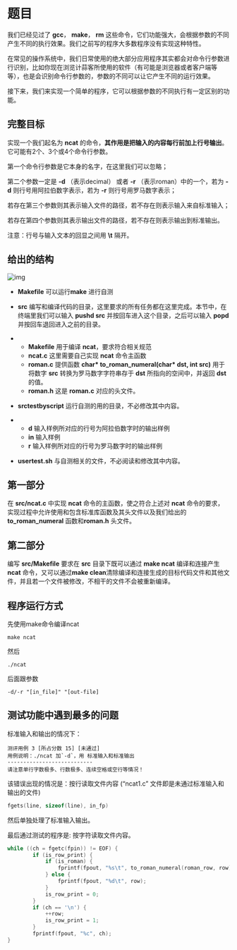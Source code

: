 # 题目

我们已经见过了 **gcc**， **make**， **rm** 这些命令，它们功能强大，会根据参数的不同产生不同的执行效果。我们之前写的程序大多数程序没有实现这种特性。

在常见的操作系统中，我们日常使用的绝大部分应用程序其实都会对命令行参数进行识别，比如你现在浏览计蒜客所使用的软件（有可能是浏览器或者客户端等等），也是会识别命令行参数的，参数的不同可以让它产生不同的运行效果。

接下来，我们来实现一个简单的程序，它可以根据参数的不同执行有一定区别的功能。

## 完整目标

实现一个我们起名为 **ncat** 的命令，**其作用是把输入的内容每行前加上行号输出**。它可能有2个、3个或4个命令行参数。

第一个命令行参数是它本身的名字，在这里我们可以忽略；

第二个参数一定是 **-d** （表示decimal） 或者 **-r** （表示roman）中的一个，若为 **-d** 则行号用阿拉伯数字表示，若为 **-r** 则行号用罗马数字表示；

若存在第三个参数则其表示输入文件的路径，若不存在则表示输入来自标准输入；

若存在第四个参数则其表示输出文件的路径，若不存在则表示输出到标准输出。

注意：行号与输入文本的回显之间用 **\t** 隔开。

## 给出的结构

![img](D:\Maureen\m18623662873@163.com\d3c1f15886e94910b85b492c3420d204\clipboard.png)

- **Makefile** 可以运行**make** 进行自测

- **src** 编写和编译代码的目录，这里要求的所有任务都在这里完成。本节中，在终端里我们可以输入 **pushd src** 并按回车进入这个目录，之后可以输入 **popd** 并按回车退回进入之前的目录。

- - **Makefile** 用于编译 **ncat**，要求符合相关规范
  - **ncat.c** 这里需要自己实现 **ncat** 命令主函数
  - **roman.c** 提供函数 **char\* to_roman_numeral(char\* dst, int src)** 用于将数字 **src** 转换为罗马数字字符串存于 **dst** 所指向的空间中，并返回 **dst**的值。
  - **roman.h** 这是 **roman.c** 对应的头文件。

- **srctestbyscript** 运行自测的用的目录，不必修改其中内容。

- - **d** 输入样例所对应的行号为阿拉伯数字时的输出样例
  - **in** 输入样例
  - **r** 输入样例所对应的行号为罗马数字时的输出样例

- **usertest.sh** 与自测相关的文件，不必阅读和修改其中内容。

## 第一部分

在 **src/ncat.c** 中实现 **ncat** 命令的主函数，使之符合上述对 **ncat** 命令的要求，实现过程中允许使用和包含标准库函数及其头文件以及我们给出的 **to_roman_numeral** 函数和**roman.h** 头文件。

## 第二部分

编写 **src/Makefile** 要求在 **src** 目录下既可以通过 **make ncat** 编译和连接产生 **ncat** 命令，又可以通过**make clean**清除编译和连接生成的目标代码文件和其他文件，并且若一个文件被修改，不相干的文件不会被重新编译。

## 程序运行方式

先使用make命令编译ncat

```shell
make ncat
```

然后 

```
./ncat
```

后面跟参数 

```shell
-d/-r "[in_file]" "[out-file]
```



## 测试功能中遇到最多的问题

标准输入和输出的情况下：

```
测评用例 3 [所占分数 15] [未通过]
用例说明：./ncat 加`-d`，用 标准输入和标准输出
---------------------------
请注意单行字数极多、行数极多、连续空格或空行等情况！
```

该错误出现的情况是：按行读取文件内容 (“ncat1.c” 文件即是未通过标准输入和输出的文件)

```c
fgets(line, sizeof(line), in_fp)
```

然后单独处理了标准输入输出。

最后通过测试的程序是: 按字符读取文件内容。

```C
while ((ch = fgetc(fpin)) != EOF) {
		if (is_row_print) {
			if (is_roman) {
				fprintf(fpout, "%s\t", to_roman_numeral(roman_row, row));
			} else {
				fprintf(fpout, "%d\t", row);
			}
			is_row_print = 0;
		}
		if (ch == '\n') {
			++row;
			is_row_print = 1;
		}
		fprintf(fpout, "%c", ch);
}		
```

